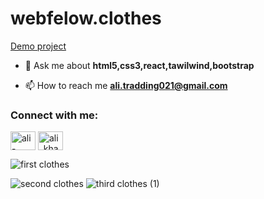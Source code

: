 # webfelow.clothes
[Demo project](https://alikhazaeii.github.io/webfelow.clothes/)



- 💬 Ask me about **html5,css3,react,tawilwind,bootstrap**

- 📫 How to reach me **ali.tradding021@gmail.com**

<h3 align="left">Connect with me:</h3>
<p align="left">
<a href="https://linkedin.com/in/ali-khazaei021" target="blank"><img align="center" src="https://raw.githubusercontent.com/rahuldkjain/github-profile-readme-generator/master/src/images/icons/Social/linked-in-alt.svg" alt="ali-khazaei021" height="30" width="40" /></a>
<a href="https://instagram.com/ali_khazaei_developer" target="blank"><img align="center" src="https://raw.githubusercontent.com/rahuldkjain/github-profile-readme-generator/master/src/images/icons/Social/instagram.svg" alt="ali_khazaei_developer" height="30" width="40" /></a>
</p>



![first clothes](https://github.com/user-attachments/assets/c0be41e5-38a3-4108-95a4-d63f6009bbfa)

![second clothes](https://github.com/user-attachments/assets/42023e5c-ef32-4d34-8c8c-604e1804b2f4)
![third clothes (1)](https://github.com/user-attachments/assets/7a89662a-0e74-436e-a6a9-254e8ccc7d9e)

